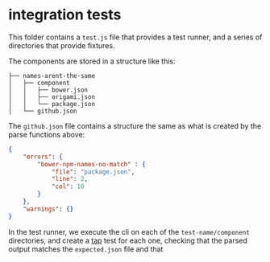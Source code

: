 # integration tests

This folder contains a `test.js` file that provides a test runner, and a series
of directories that provide fixtures.

The components are stored in a structure like this:

```text
├── names-arent-the-same
│   ├── component
│   │   ├── bower.json
│   │   ├── origami.json
│   │   └── package.json
│   └── github.json
```

The `github.json` file contains a structure the same as what is created by the
parse functions above:

```json
{
	"errors": {
		"bower-npm-names-no-match" : {
			"file": "package.json",
			"line": 2,
			"col": 10
		}
	},
	"warnings": {}
}
```

In the test runner, we execute the cli on each of the `test-name/component`
directories, and create a [tap](https://node-tap.org/) test for each one,
checking that the parsed output matches the `expected.json` file and that
